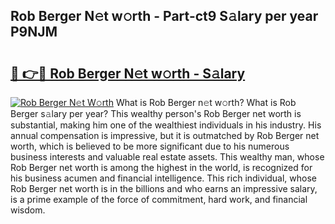 ## Rob Berger N𝚎t w𝚘rth - Part-ct9 S𝚊lary per year P9NJM

# <h2><a href="http://gc1raj.nevu.top/?p=Rob+Berger">🔗 👉🔴 Rob Berger N𝚎t w𝚘rth - S𝚊lary</a></h2>

[![Rob Berger N𝚎t W𝚘rth](https://i.imgur.com/Oavwk0R.jpeg)](http://gc1raj.nevu.top/?p=Rob+Berger)
What is Rob Berger n𝚎t w𝚘rth? What is Rob Berger s𝚊lary per year?
This wealthy person's Rob Berger net worth is substantial, making him one of the wealthiest individuals in his industry. His annual compensation is impressive, but it is outmatched by Rob Berger net worth, which is believed to be more significant due to his numerous business interests and valuable real estate assets. This wealthy man, whose Rob Berger net worth is among the highest in the world, is recognized for his business acumen and financial intelligence. This rich individual, whose Rob Berger net worth is in the billions and who earns an impressive salary, is a prime example of the force of commitment, hard work, and financial wisdom.
